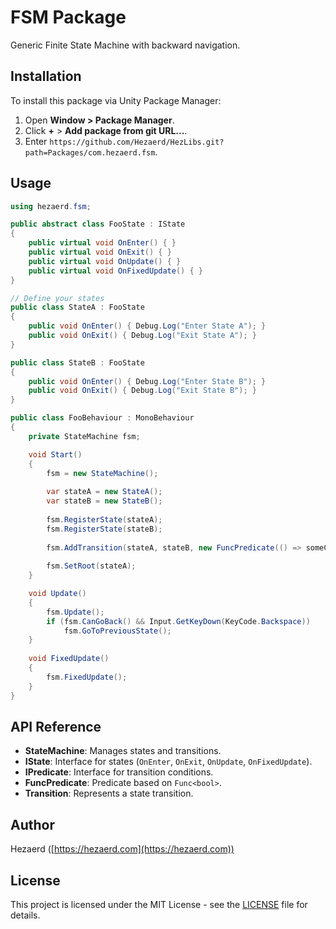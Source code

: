 # FSM Package

Generic Finite State Machine with backward navigation.

## Installation

To install this package via Unity Package Manager:
1. Open **Window > Package Manager**.
2. Click **+** > **Add package from git URL...**.
3. Enter `https://github.com/Hezaerd/HezLibs.git?path=Packages/com.hezaerd.fsm`.

## Usage

```csharp
using hezaerd.fsm;

public abstract class FooState : IState
{
    public virtual void OnEnter() { }
    public virtual void OnExit() { }
    public virtual void OnUpdate() { }
    public virtual void OnFixedUpdate() { }
}

// Define your states
public class StateA : FooState
{
    public void OnEnter() { Debug.Log("Enter State A"); }
    public void OnExit() { Debug.Log("Exit State A"); }
}

public class StateB : FooState
{
    public void OnEnter() { Debug.Log("Enter State B"); }
    public void OnExit() { Debug.Log("Exit State B"); }
}

public class FooBehaviour : MonoBehaviour
{
    private StateMachine fsm;

    void Start()
    {
        fsm = new StateMachine();
        
        var stateA = new StateA();
        var stateB = new StateB();
        
        fsm.RegisterState(stateA);
        fsm.RegisterState(stateB);
        
        fsm.AddTransition(stateA, stateB, new FuncPredicate(() => someCondition));
        
        fsm.SetRoot(stateA);
    }

    void Update()
    {
        fsm.Update();
        if (fsm.CanGoBack() && Input.GetKeyDown(KeyCode.Backspace))
            fsm.GoToPreviousState();
    }
    
    void FixedUpdate()
    {
        fsm.FixedUpdate();
    }
}
```

## API Reference

- **StateMachine**: Manages states and transitions.
- **IState**: Interface for states (`OnEnter`, `OnExit`, `OnUpdate`, `OnFixedUpdate`).
- **IPredicate**: Interface for transition conditions.
- **FuncPredicate**: Predicate based on `Func<bool>`.
- **Transition**: Represents a state transition.

## Author

Hezaerd ([https://hezaerd.com](https://hezaerd.com))

## License

This project is licensed under the MIT License - see the [LICENSE](LICENSE) file for details.
